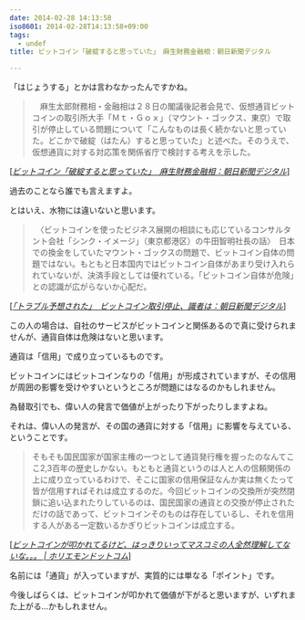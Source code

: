 ```yaml
---
date: 2014-02-28 14:13:58
iso8601: 2014-02-28T14:13:58+09:00
tags:
  - undef
title: ビットコイン「破綻すると思っていた」　麻生財務金融相：朝日新聞デジタル

---
```


<p>「はじょうする」とかは言わなかったんですかね。</p>

<blockquote cite="http://www.asahi.com/articles/ASG2X2VKKG2XULFA006.html?iref=comtop_6_04" title="ビットコイン「破綻すると思っていた」　麻生財務金融相：朝日新聞デジタル" class="blockquote"><p>　麻生太郎財務相・金融相は２８日の閣議後記者会見で、仮想通貨ビットコインの取引所大手「Ｍｔ・Ｇｏｘ」（マウント・ゴックス、東京）で取引が停止している問題について「こんなものは長く続かないと思っていた。どこかで破綻（はたん）すると思っていた」と述べた。そのうえで、仮想通貨に対する対応策を関係省庁で検討する考えを示した。  </p></blockquote>

<div class="cite">[<cite><a href="http://www.asahi.com/articles/ASG2X2VKKG2XULFA006.html?iref=comtop_6_04">ビットコイン「破綻すると思っていた」　麻生財務金融相：朝日新聞デジタル</a></cite>]</div>

<p>過去のことなら誰でも言えますよ。</p>



<p>とはいえ、水物には違いないと思います。</p>

<blockquote cite="http://www.asahi.com/articles/ASG2V3CXCG2VUTIL005.html?ref=reca" title="「トラブル予想された」　ビットコイン取引停止、識者は：朝日新聞デジタル" class="blockquote"><p>　〈ビットコインを使ったビジネス展開の相談にも応じているコンサルタント会社「シンク・イメージ」（東京都港区）の牛田智明社長の話〉　日本での換金をしていたマウント・ゴックスの問題で、ビットコイン自体の問題ではない。もともと日本国内ではビットコイン自体があまり受け入れられていないが、決済手段としては優れている。「ビットコイン自体が危険」との認識が広がらないか心配だ。  </p></blockquote>

<div class="cite">[<cite><a href="http://www.asahi.com/articles/ASG2V3CXCG2VUTIL005.html?ref=reca">「トラブル予想された」　ビットコイン取引停止、識者は：朝日新聞デジタル</a></cite>]</div>

<p>この人の場合は、自社のサービスがビットコインと関係あるので真に受けられませんが、通貨自体は危険はないと思います。</p>

<p>通貨は「信用」で成り立っているものです。</p>

<p>ビットコインにはビットコインなりの「信用」が形成されていますが、その信用が周囲の影響を受けやすいというところが問題にはなるのかもしれません。</p>

<p>為替取引でも、偉い人の発言で価値が上がったり下がったりしますよね。</p>

<p>それは、偉い人の発言が、その国の通貨に対する「信用」に影響を与えている、ということです。</p>

<blockquote cite="http://horiemon.com/4463/" title="ビットコインが叩かれてるけど、はっきりいってマスコミの人全然理解してないな。。。 | ホリエモンドットコム" class="blockquote"><p>そもそも国民国家が国家主権の一つとして通貨発行権を握ったのなんてここ2,3百年の歴史しかない。もともと通貨というのは人と人の信頼関係の上に成り立っているわけで、そこに国家の信用保証なんか実は無くたって皆が信用すればそれは成立するのだ。今回ビットコインの交換所が突然閉鎖に追い込まれたりしているのは、国民国家の通貨との交換が停止されただけの話であって、ビットコインそのものは存在しているし、それを信用する人がある一定数いるかぎりビットコインは成立する。  </p></blockquote>

<div class="cite">[<cite><a href="http://horiemon.com/4463/">ビットコインが叩かれてるけど、はっきりいってマスコミの人全然理解してないな。。。 | ホリエモンドットコム</a></cite>]</div>

<p>名前には「通貨」が入っていますが、実質的には単なる「ポイント」です。</p>

<p>今後しばらくは、ビットコインが叩かれて価値が下がると思いますが、いずれまた上がる…かもしれません。</p>
    	